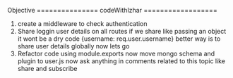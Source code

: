Objective
=============== codeWithIzhar ==================
1. create a middleware to check authentication
2. Share loggin user details on all routes
	if we share like passing an object it wont be a dry code {username: req.user.username}
	better way is to share user details globally 
	now lets go
3. Refactor code using module.exports
		now move mongo schema and plugin to user.js
		now ask anything in comments related to this topic 
		like share and subscribe 
	